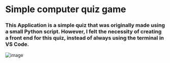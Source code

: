 # Simple computer quiz game

### This Application is a simple quiz that was originally made using a small Python script. However, I felt the necessity of creating a front end for this quiz, instead of always using the terminal in VS Code. 


![image](https://github.com/giovannafigueiredo/Python_Mini_Projects/assets/115076626/312b570c-1349-4df7-9600-13767181d7c3)

